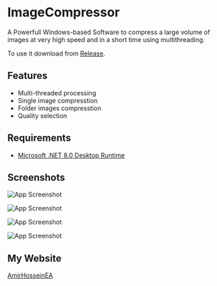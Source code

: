 
# ImageCompressor

A Powerfull Windows-based Software to compress a large volume of images at very high speed and in a short time using multithreading.

To use it download from [Release](https://github.com/AmirHosseinEA/ImageCompressor/releases).
## Features

- Multi-threaded processing
- Single image compresstion
- Folder images compresstion
- Quality selection


## Requirements

- [Microsoft .NET 8.0 Desktop Runtime](https://dotnet.microsoft.com/en-us/download/dotnet/8.0)


## Screenshots

![App Screenshot](https://amirhosseinea.ir/images/folio/image_compressor/1.jpg)

![App Screenshot](https://amirhosseinea.ir/images/folio/image_compressor/2.jpg)

![App Screenshot](https://amirhosseinea.ir/images/folio/image_compressor/3.jpg)

![App Screenshot](https://amirhosseinea.ir/images/folio/image_compressor/4.jpg)
## My Website
[AmirHosseinEA](https://amirhosseinea.ir/)